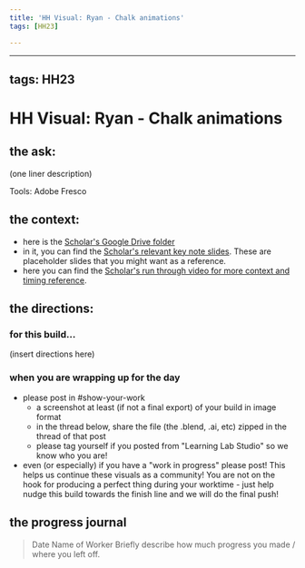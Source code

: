 ```yaml
---
title: 'HH Visual: Ryan - Chalk animations'
tags: [HH23]

---
```


---
tags: HH23
---

# HH Visual: Ryan - Chalk animations
## the ask:
(one liner description)

Tools: Adobe Fresco



## the context:
* here is the [Scholar's Google Drive folder](https://drive.google.com/drive/folders/1bcwSDwGAlmPZ2MnElvalhrh6b6O2lo6U)
* in it, you can find the [Scholar's relevant key note slides](https://drive.google.com/drive/folders/1ALQE62uqv09r7RBbvy_a4e3oFAU8_d7v). These are placeholder slides that you might want as a reference.
* here you can find the [Scholar's run through video for more context and timing reference](https://drive.google.com/file/d/1ktKuxNfyr3b-zoRkF2Ir-a4_65p5aCJ3/view?usp=sharing).


## the directions:
### for this build...
(insert directions here)

### when you are wrapping up for the day
* please post in #show-your-work
    * a screenshot at least (if not a final export) of your build in image format
    * in the thread below, share the file (the .blend, .ai, etc) zipped in the thread of that post
    * please tag yourself if you posted from "Learning Lab Studio" so we know who you are!
* even (or especially) if you have a "work in progress" please post! This helps us continue these visuals as a community! You are not on the hook for producing a perfect thing during your worktime - just help nudge this build towards the finish line and we will do the final push!


## the progress journal
> Date
> Name of Worker
> Briefly describe how much progress you made / where you left off.







